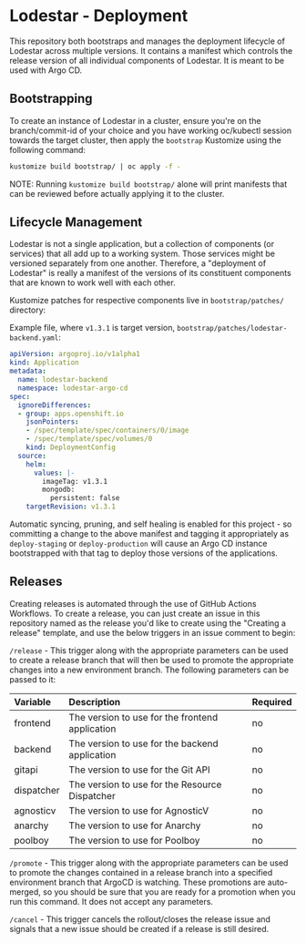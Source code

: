# Lodestar - Deployment

This repository both bootstraps and manages the deployment lifecycle of Lodestar across multiple versions. It contains a manifest which controls the release version of all individual components of Lodestar. It is meant to be used with Argo CD.

## Bootstrapping

To create an instance of Lodestar in a cluster, ensure you're on the branch/commit-id of your choice and you have working oc/kubectl session towards the target cluster, then  apply the `bootstrap` Kustomize using the following command:

```sh
kustomize build bootstrap/ | oc apply -f -
```

NOTE: Running `kustomize build bootstrap/` alone will print manifests that can be reviewed before actually applying it to the cluster.

## Lifecycle Management

Lodestar is not a single application, but a collection of components (or services) that all add up to a working system. Those services might be versioned separately from one another. Therefore, a "deployment of Lodestar" is really a manifest of the versions of its constituent components that are known to work well with each other.

Kustomize patches for respective components live in `bootstrap/patches/` directory:

Example file, where `v1.3.1` is target version, `bootstrap/patches/lodestar-backend.yaml`: 

```yaml
apiVersion: argoproj.io/v1alpha1
kind: Application
metadata:
  name: lodestar-backend
  namespace: lodestar-argo-cd
spec:
  ignoreDifferences:
  - group: apps.openshift.io
    jsonPointers:
    - /spec/template/spec/containers/0/image
    - /spec/template/spec/volumes/0
    kind: DeploymentConfig
  source:
    helm:
      values: |-
        imageTag: v1.3.1
        mongodb:
          persistent: false
    targetRevision: v1.3.1

```

Automatic syncing, pruning, and self healing is enabled for this project - so committing a change to the above manifest and tagging it appropriately as `deploy-staging` or `deploy-production` will cause an Argo CD instance bootstrapped with that tag to deploy those versions of the applications.

## Releases

Creating releases is automated through the use of GitHub Actions Workflows. To create a release, you can just create an issue in this repository named as the release you'd like to create  using the "Creating a release" template, and use the below triggers in an issue comment to begin:

`/release` - This trigger along with the appropriate parameters can be used to create a release branch that will then be used to promote the appropriate changes into a new environment branch. The following parameters can be passed to it:

| Variable | Description | Required |
|:---------|:------------|:---------|
|frontend|The version to use for the frontend application|no|
|backend|The version to use for the backend application|no|
|gitapi|The version to use for the Git API|no|
|dispatcher|The version to use for the Resource Dispatcher|no|
|agnosticv|The version to use for AgnosticV|no|
|anarchy|The version to use for Anarchy|no|
|poolboy|The version to use for Poolboy|no|

`/promote` - This trigger along with the appropriate parameters can be used to promote the changes contained in a release branch into a specified environment branch that ArgoCD is watching. These promotions are auto-merged, so you should be sure that you are ready for a promotion when you run this command. It does not accept any parameters.

`/cancel` - This trigger cancels the rollout/closes the release issue and signals that a new issue should be created if a release is still desired.
